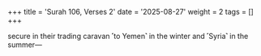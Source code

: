 +++
title = 'Surah 106, Verses 2'
date = '2025-08-27'
weight = 2
tags = []
+++

secure in their trading caravan ˹to Yemen˺ in the winter and ˹Syria˺ in the summer—